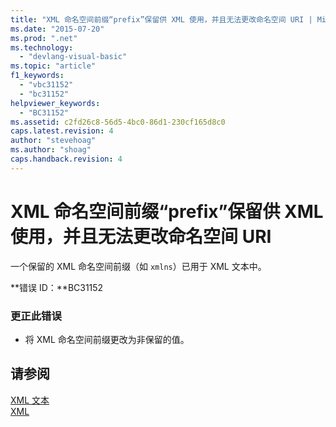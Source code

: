 ```yaml
---
title: "XML 命名空间前缀“prefix”保留供 XML 使用，并且无法更改命名空间 URI | Microsoft Docs"
ms.date: "2015-07-20"
ms.prod: ".net"
ms.technology: 
  - "devlang-visual-basic"
ms.topic: "article"
f1_keywords: 
  - "vbc31152"
  - "bc31152"
helpviewer_keywords: 
  - "BC31152"
ms.assetid: c2fd26c8-56d5-4bc0-86d1-230cf165d8c0
caps.latest.revision: 4
author: "stevehoag"
ms.author: "shoag"
caps.handback.revision: 4
---
```

# XML 命名空间前缀“prefix”保留供 XML 使用，并且无法更改命名空间 URI
一个保留的 XML 命名空间前缀（如 `xmlns`）已用于 XML 文本中。  
  
 **错误 ID：**BC31152  
  
### 更正此错误  
  
-   将 XML 命名空间前缀更改为非保留的值。  
  
## 请参阅  
 [XML 文本](../../visual-basic/language-reference/xml-literals/index.md)   
 [XML](../../visual-basic/programming-guide/language-features/xml/index.md)